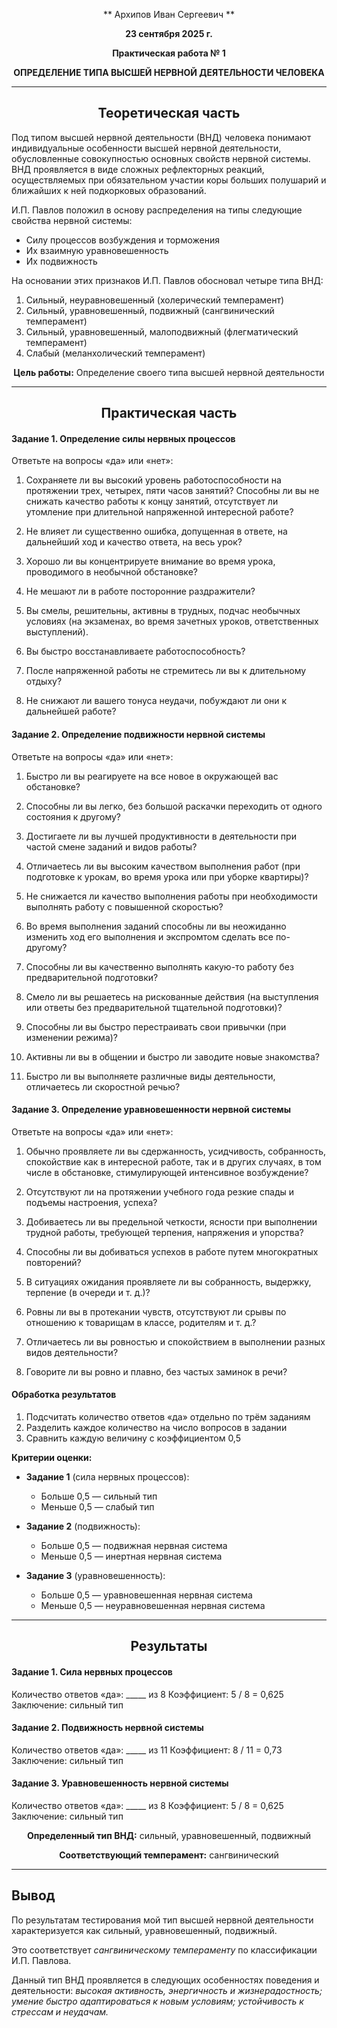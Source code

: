 <div align="center">

** Архипов Иван Сергеевич **

**23 сентября 2025 г.**

**Практическая работа № 1**

**ОПРЕДЕЛЕНИЕ ТИПА ВЫСШЕЙ НЕРВНОЙ ДЕЯТЕЛЬНОСТИ ЧЕЛОВЕКА**

</div>

---

<div align="center">

## **Теоретическая часть**

</div>

Под типом высшей нервной деятельности (ВНД) человека понимают индивидуальные особенности высшей нервной деятельности, обусловленные совокупностью основных свойств нервной системы. ВНД проявляется в виде сложных рефлекторных реакций, осуществляемых при обязательном участии коры больших полушарий и ближайших к ней подкорковых образований.

И.П. Павлов положил в основу распределения на типы следующие свойства нервной системы:
- Силу процессов возбуждения и торможения
- Их взаимную уравновешенность  
- Их подвижность

На основании этих признаков И.П. Павлов обосновал четыре типа ВНД:

1. Сильный, неуравновешенный (холерический темперамент)
2. Сильный, уравновешенный, подвижный (сангвинический темперамент)
3. Сильный, уравновешенный, малоподвижный (флегматический темперамент)
4. Слабый (меланхолический темперамент)

<div align="center">

**Цель работы:** Определение своего типа высшей нервной деятельности

</div>

---

<div align="center">

## **Практическая часть**

</div>

#### Задание 1. Определение силы нервных процессов

Ответьте на вопросы «да» или «нет»:

1. Сохраняете ли вы высокий уровень работоспособности на протяжении трех, четырех, пяти часов занятий? Способны ли вы не снижать качество работы к концу занятий, отсутствует ли утомление при длительной напряженной интересной работе?

2. Не влияет ли существенно ошибка, допущенная в ответе, на дальнейший ход и качество ответа, на весь урок?

3. Хорошо ли вы концентрируете внимание во время урока, проводимого в необычной обстановке?

4. Не мешают ли в работе посторонние раздражители?

5. Вы смелы, решительны, активны в трудных, подчас необычных условиях (на экзаменах, во время зачетных уроков, ответственных выступлений).

6. Вы быстро восстанавливаете работоспособность?

7. После напряженной работы не стремитесь ли вы к длительному отдыху?

8. Не снижают ли вашего тонуса неудачи, побуждают ли они к дальнейшей работе?

#### Задание 2. Определение подвижности нервной системы

Ответьте на вопросы «да» или «нет»:

1. Быстро ли вы реагируете на все новое в окружающей вас обстановке?

2. Способны ли вы легко, без большой раскачки переходить от одного состояния к другому?

3. Достигаете ли вы лучшей продуктивности в деятельности при частой смене заданий и видов работы?

4. Отличаетесь ли вы высоким качеством выполнения работ (при подготовке к урокам, во время урока или при уборке квартиры)?

5. Не снижается ли качество выполнения работы при необходимости выполнять работу с повышенной скоростью?

6. Во время выполнения заданий способны ли вы неожиданно изменить ход его выполнения и экспромтом сделать все по-другому?

7. Способны ли вы качественно выполнять какую-то работу без предварительной подготовки?

8. Смело ли вы решаетесь на рискованные действия (на выступления или ответы без предварительной тщательной подготовки)?

9. Способны ли вы быстро перестраивать свои привычки (при изменении режима)?

10. Активны ли вы в общении и быстро ли заводите новые знакомства?

11. Быстро ли вы выполняете различные виды деятельности, отличаетесь ли скоростной речью?

#### Задание 3. Определение уравновешенности нервной системы

Ответьте на вопросы «да» или «нет»:

1. Обычно проявляете ли вы сдержанность, усидчивость, собранность, спокойствие как в интересной работе, так и в других случаях, в том числе в обстановке, стимулирующей интенсивное возбуждение?

2. Отсутствуют ли на протяжении учебного года резкие спады и подъемы настроения, успеха?

3. Добиваетесь ли вы предельной четкости, ясности при выполнении трудной работы, требующей терпения, напряжения и упорства?

4. Способны ли вы добиваться успехов в работе путем многократных повторений?

5. В ситуациях ожидания проявляете ли вы собранность, выдержку, терпение (в очереди и т. д.)?

6. Ровны ли вы в протекании чувств, отсутствуют ли срывы по отношению к товарищам в классе, родителям и т. д.?

7. Отличаетесь ли вы ровностью и спокойствием в выполнении разных видов деятельности?

8. Говорите ли вы ровно и плавно, без частых заминок в речи?

#### Обработка результатов

1. Подсчитать количество ответов «да» отдельно по трём заданиям
2. Разделить каждое количество на число вопросов в задании
3. Сравнить каждую величину с коэффициентом 0,5

**Критерии оценки:**

- **Задание 1** (сила нервных процессов):
  - Больше 0,5 — сильный тип
  - Меньше 0,5 — слабый тип

- **Задание 2** (подвижность):
  - Больше 0,5 — подвижная нервная система
  - Меньше 0,5 — инертная нервная система

- **Задание 3** (уравновешенность):
  - Больше 0,5 — уравновешенная нервная система
  - Меньше 0,5 — неуравновешенная нервная система

---

<div align="center">

## **Результаты**

</div>

#### Задание 1. Сила нервных процессов
Количество ответов «да»: _____ из 8
Коэффициент: 5 / 8 = 0,625
Заключение: сильный тип

#### Задание 2. Подвижность нервной системы
Количество ответов «да»: _____ из 11
Коэффициент: 8 / 11 = 0,73 
Заключение: сильный тип

#### Задание 3. Уравновешенность нервной системы
Количество ответов «да»: _____ из 8
Коэффициент: 5 / 8 = 0,625
Заключение: сильный тип

<div align="center">

**Определенный тип ВНД:** сильный, уравновешенный, подвижный

**Соответствующий темперамент:** сангвинический

</div>

---

## Вывод

По результатам тестирования мой тип высшей нервной деятельности характеризуется как сильный, уравновешенный, подвижный.

Это соответствует *сангвиническому темпераменту* по классификации И.П. Павлова.

Данный тип ВНД проявляется в следующих особенностях поведения и деятельности: *высокая активность, энергичность и жизнерадостность; умение быстро адаптироваться к новым условиям; устойчивость к стрессам и неудачам.*
